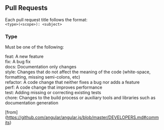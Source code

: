 ## Pull Requests  
Each pull request title follows the format:   
`<type>(<scope>): <subject>`  
### Type  
Must be one of the following:  

feat: A new feature  
fix: A bug fix  
docs: Documentation only changes  
style: Changes that do not affect the meaning of the code (white-space, formatting, missing semi-colons, etc)  
refactor: A code change that neither fixes a bug nor adds a feature  
perf: A code change that improves performance  
test: Adding missing or correcting existing tests  
chore: Changes to the build process or auxiliary tools and libraries such as documentation generation  

[from] (https://github.com/angular/angular.js/blob/master/DEVELOPERS.md#commits) 